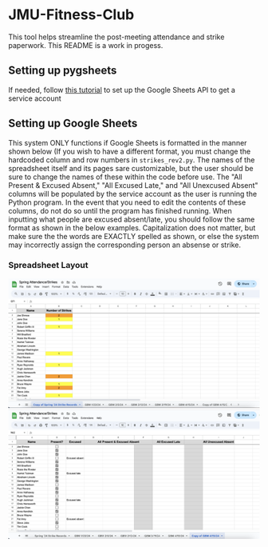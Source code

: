 # JMU-Fitness-Club
This tool helps streamline the post-meeting attendance and strike paperwork. This README is a work in progess.

## Setting up pygsheets
If needed, follow [this tutorial](https://www.geeksforgeeks.org/how-to-automate-google-sheets-with-python/) to set up the Google Sheets API to get a service account

## Setting up Google Sheets
This system ONLY functions if Google Sheets is formatted in the manner shown below (If you wish to have a different format, you must change the hardcoded column and row numbers in `strikes_rev2.py`. The names of the spreadsheet itself and its pages sare customizable, but the user should be sure to change the names of these within the code before use. The "All Present & Excused Absent," "All Excused Late," and "All Unexcused Absent" columns will be populated by the service account as the user is running the Python program. In the event that you need to edit the contents of these  columns, do not do so until the program has finished running. When inputting what people are excused absent/late, you should follow the same format as shown in the below examples. Capitalization does not matter, but make sure the the words are EXACTLY spelled as shown, or else the system may incorrectly assign the corresponding person an absense or strike.

### Spreadsheet Layout
<img src = "Spreadsheet Examples/Strikes Spreadsheet Example.png" />
<img src = "Spreadsheet Examples/Attendance Example.png" />

